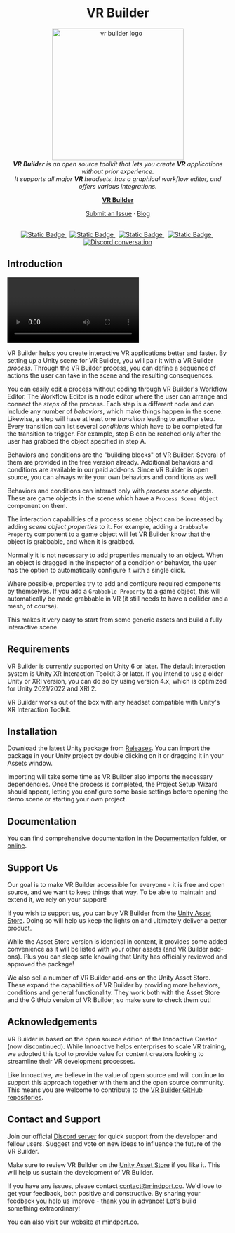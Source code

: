 <h1 align="center">VR Builder</h1>

<p align="center">
    <img src="" alt="vr builder logo" width="300px" height="300px"/>
    <br>
    <em><span><b>VR</b> <b>Builder</b> is an open source toolkit that lets you create <b>VR</b> applications without prior experience.
    <br>
    It supports all major <b>VR</b> headsets, has a graphical workflow editor, and offers various integrations.</span></em>
    <br>
</p>

<p align="center">
    <a href="https://www.mindport.co/vr-builder"><strong>VR Builder</strong></a>
    <br>
</p>

<p align="center">
    <a href="https://github.com/MindPort-GmbH/VR-Builder/issues">Submit an Issue</a>
    ·
    <a href="https://www.mindport.co/blog">Blog</a>
    <br>
    <br>
</p>

<p align="center">
    <a href="https://u3d.as/3pUD" target="_blank">
        <img alt="Static Badge" src="https://img.shields.io/badge/Unity Asset Store-v5.0.0-Blue?logo=unity">
    </a>&nbsp;
    <a href="https://openupm.com/packages/co.mindport.vrbuilder.core/" target="_blank">
        <img alt="Static Badge" src="https://img.shields.io/badge/OpenUPM-v5.0.0-Blue?logo=UPM&color=%2378f1c8">
    </a>&nbsp;
    <a href="https://u3d.as/3pUD" target="_blank">
        <img alt="Static Badge" src="https://img.shields.io/github/downloads/MindPort-GmbH/VR-Builder/total.svg">
    </a>&nbsp;
    <a href="https://u3d.as/3pUD" target="_blank">
        <img alt="Static Badge" src="https://img.shields.io/github/issues/MindPort-GmbH/VR-Builder/good%20first%20issue?style=flat-square&color=%232EA043&label=good%20first%20issue">
    </a>&nbsp;
    <a href="https://community.mindport.co/" target="_blank">
        <img src="https://img.shields.io/discord/861482616539578378.svg?logo=discord&logoColor=fff&label=chat&color=7389d8" alt="Discord conversation" />
    </a>
</p>

## Introduction

<video src="https://github.com/MindPort-GmbH/VR-Builder/assets/247111/ca755abb-23fa-4742-a66c-2785bff4e80f" width="300"></video>

VR Builder helps you create interactive VR applications better and faster. By setting up a Unity scene for VR Builder, you will pair it with a VR Builder *process*. Through the VR Builder process, you can define a sequence of actions the user can take in the scene and the resulting consequences.

You can easily edit a process without coding through VR Builder's Workflow Editor. The Workflow Editor is a node editor where the user can arrange and connect the *steps* of the process. Each step is a different node and can include any number of *behaviors*, which make things happen in the scene. Likewise, a step will have at least one *transition* leading to another step. Every transition can list several *conditions* which have to be completed for the transition to trigger. For example, step B can be reached only after the user has grabbed the object specified in step A.

Behaviors and conditions are the "building blocks" of VR Builder. Several of them are provided in the free version already. Additional behaviors and conditions are available in our paid add-ons. Since VR Builder is open source, you can always write your own behaviors and conditions as well.

Behaviors and conditions can interact only with *process scene objects*. These are game objects in the scene which have a `Process Scene Object` component on them.

The interaction capabilities of a process scene object can be increased by adding *scene object properties* to it. For example, adding a `Grabbable Property` component to a game object will let VR Builder know that the object is grabbable, and when it is grabbed.

Normally it is not necessary to add properties manually to an object. When an object is dragged in the inspector of a condition or behavior, the user has the option to automatically configure it with a single click.

Where possible, properties try to add and configure required components by themselves. If you add a `Grabbable Property` to a game object, this will automatically be made grabbable in VR (it still needs to have a collider and a mesh, of course).

This makes it very easy to start from some generic assets and build a fully interactive scene.

## Requirements

VR Builder is currently supported on Unity 6 or later. The default interaction system is Unity XR Interaction Toolkit 3 or later. If you intend to use a older Unity or XRI version, you can do so by using version 4.x, which is optimized for Unity 2021/2022 and XRI 2.

VR Builder works out of the box with any headset compatible with Unity's XR Interaction Toolkit.

## Installation

Download the latest Unity package from [Releases](https://github.com/MindPort-GmbH/VR-Builder/releases). You can import the package in your Unity project by double clicking on it or dragging it in your Assets window.

Importing will take some time as VR Builder also imports the necessary dependencies. Once the process is completed, the Project Setup Wizard should appear, letting you configure some basic settings before opening the demo scene or starting your own project.

## Documentation

You can find comprehensive documentation in the [Documentation](/Documentation/vr-builder-manual.pdf) folder, or [online](documentation.mindport.co).

## Support Us

Our goal is to make VR Builder accessible for everyone - it is free and open source, and we want to keep things that way. To be able to maintain and extend it, we rely on your support!

If you wish to support us, you can buy VR Builder from the [Unity Asset Store](https://u3d.as/3pUD). Doing so will help us keep the lights on and ultimately deliver a better product.

While the Asset Store version is identical in content, it provides some added convenience as it will be listed with your other assets (and VR Builder add-ons). Plus you can sleep safe knowing that Unity has officially reviewed and approved the package!

We also sell a number of VR Builder add-ons on the Unity Asset Store. These expand the capabilities of VR Builder by providing more behaviors, conditions and general functionality. They work both with the Asset Store and the GitHub version of VR Builder, so make sure to check them out!

## Acknowledgements

VR Builder is based on the open source edition of the Innoactive Creator (now discontinued). While Innoactive helps enterprises to scale VR training, we adopted this tool to provide value for content creators looking to streamline their VR development processes. 

Like Innoactive, we believe in the value of open source and will continue to support this approach together with them and the open source community. 
This means you are welcome to contribute to the [VR Builder GitHub repositories](https://github.com/MindPort-GmbH).

## Contact and Support

Join our official [Discord server](http://community.mindport.co/) for quick support from the developer and fellow users. Suggest and vote on new ideas to influence the future of the VR Builder.

Make sure to review VR Builder on the [Unity Asset Store](https://u3d.as/3pUD) if you like it. This will help us sustain the development of VR Builder.

If you have any issues, please contact [contact@mindport.co](mailto:contact@mindport.co). We'd love to get your feedback, both positive and constructive. By sharing your feedback you help us improve - thank you in advance!
Let's build something extraordinary!

You can also visit our website at [mindport.co](https://www.mindport.co/).
